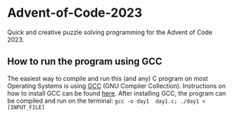 # Advent-of-Code-2023
Quick and creative puzzle solving programming for the Advent of Code 2023.

## How to run the program using GCC
The easiest way to compile and run this (and any) C program on most Operating Systems is using [GCC](https://gcc.gnu.org) (GNU Compiler Collection). Instructions on how to install GCC can be found [here](https://gcc.gnu.org/install/index.html).
After installing GCC, the program can be compiled and run on the terminal: `gcc -o day1  day1.c; ./day1 < [INPUT_FILE]`
